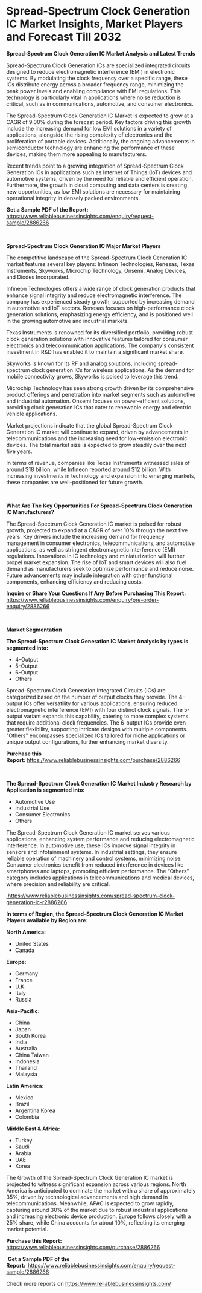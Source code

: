 <p><h1>Spread-Spectrum Clock Generation IC Market Insights, Market Players and Forecast Till 2032</h1></p><p><strong>Spread-Spectrum Clock Generation IC Market Analysis and Latest Trends</strong></p>
<p><p>Spread-Spectrum Clock Generation ICs are specialized integrated circuits designed to reduce electromagnetic interference (EMI) in electronic systems. By modulating the clock frequency over a specific range, these ICs distribute energy across a broader frequency range, minimizing the peak power levels and enabling compliance with EMI regulations. This technology is particularly vital in applications where noise reduction is critical, such as in communications, automotive, and consumer electronics.</p><p>The Spread-Spectrum Clock Generation IC Market is expected to grow at a CAGR of 9.00% during the forecast period. Key factors driving this growth include the increasing demand for low EMI solutions in a variety of applications, alongside the rising complexity of electronics and the proliferation of portable devices. Additionally, the ongoing advancements in semiconductor technology are enhancing the performance of these devices, making them more appealing to manufacturers. </p><p>Recent trends point to a growing integration of Spread-Spectrum Clock Generation ICs in applications such as Internet of Things (IoT) devices and automotive systems, driven by the need for reliable and efficient operation. Furthermore, the growth in cloud computing and data centers is creating new opportunities, as low EMI solutions are necessary for maintaining operational integrity in densely packed environments.</p></p>
<p><strong>Get a Sample PDF of the Report:&nbsp;</strong> <a href="https://www.reliablebusinessinsights.com/enquiry/request-sample/2886266?utm_campaign=1720&utm_medium=2&utm_source=Github&utm_content=ia&utm_term=13032025&utm_id=spread-spectrum-clock-generation-ic">https://www.reliablebusinessinsights.com/enquiry/request-sample/2886266</a></p>
<p>&nbsp;</p>
<p><strong>Spread-Spectrum Clock Generation IC Major Market Players</strong></p>
<p><p>The competitive landscape of the Spread-Spectrum Clock Generation IC market features several key players: Infineon Technologies, Renesas, Texas Instruments, Skyworks, Microchip Technology, Onsemi, Analog Devices, and Diodes Incorporated. </p><p>Infineon Technologies offers a wide range of clock generation products that enhance signal integrity and reduce electromagnetic interference. The company has experienced steady growth, supported by increasing demand in automotive and IoT sectors. Renesas focuses on high-performance clock generation solutions, emphasizing energy efficiency, and is positioned well in the growing automotive and industrial markets.</p><p>Texas Instruments is renowned for its diversified portfolio, providing robust clock generation solutions with innovative features tailored for consumer electronics and telecommunication applications. The company's consistent investment in R&D has enabled it to maintain a significant market share.</p><p>Skyworks is known for its RF and analog solutions, including spread-spectrum clock generation ICs for wireless applications. As the demand for mobile connectivity grows, Skyworks is poised to leverage this trend.</p><p>Microchip Technology has seen strong growth driven by its comprehensive product offerings and penetration into market segments such as automotive and industrial automation. Onsemi focuses on power-efficient solutions, providing clock generation ICs that cater to renewable energy and electric vehicle applications.</p><p>Market projections indicate that the global Spread-Spectrum Clock Generation IC market will continue to expand, driven by advancements in telecommunications and the increasing need for low-emission electronic devices. The total market size is expected to grow steadily over the next five years.</p><p>In terms of revenue, companies like Texas Instruments witnessed sales of around $18 billion, while Infineon reported around $12 billion. With increasing investments in technology and expansion into emerging markets, these companies are well-positioned for future growth.</p></p>
<p>&nbsp;</p>
<p><strong>What Are The Key Opportunities For Spread-Spectrum Clock Generation IC Manufacturers?</strong></p>
<p><p>The Spread-Spectrum Clock Generation IC market is poised for robust growth, projected to expand at a CAGR of over 10% through the next five years. Key drivers include the increasing demand for frequency management in consumer electronics, telecommunications, and automotive applications, as well as stringent electromagnetic interference (EMI) regulations. Innovations in IC technology and miniaturization will further propel market expansion. The rise of IoT and smart devices will also fuel demand as manufacturers seek to optimize performance and reduce noise. Future advancements may include integration with other functional components, enhancing efficiency and reducing costs.</p></p>
<p><strong>Inquire or Share Your Questions If Any Before Purchasing This Report:</strong> <a href="https://www.reliablebusinessinsights.com/enquiry/pre-order-enquiry/2886266?utm_campaign=1720&utm_medium=2&utm_source=Github&utm_content=ia&utm_term=13032025&utm_id=spread-spectrum-clock-generation-ic">https://www.reliablebusinessinsights.com/enquiry/pre-order-enquiry/2886266</a></p>
<p>&nbsp;</p>
<p><strong>Market Segmentation</strong></p>
<p><strong>The Spread-Spectrum Clock Generation IC Market Analysis by types is segmented into:</strong></p>
<p><ul><li>4-Output</li><li>5-Output</li><li>6-Output</li><li>Others</li></ul></p>
<p><p>Spread-Spectrum Clock Generation Integrated Circuits (ICs) are categorized based on the number of output clocks they provide. The 4-output ICs offer versatility for various applications, ensuring reduced electromagnetic interference (EMI) with four distinct clock signals. The 5-output variant expands this capability, catering to more complex systems that require additional clock frequencies. The 6-output ICs provide even greater flexibility, supporting intricate designs with multiple components. "Others" encompasses specialized ICs tailored for niche applications or unique output configurations, further enhancing market diversity.</p></p>
<p><strong>Purchase this Report:&nbsp;</strong><a href="https://www.reliablebusinessinsights.com/purchase/2886266?utm_campaign=1720&utm_medium=2&utm_source=Github&utm_content=ia&utm_term=13032025&utm_id=spread-spectrum-clock-generation-ic">https://www.reliablebusinessinsights.com/purchase/2886266</a></p>
<p>&nbsp;</p>
<p><strong>The Spread-Spectrum Clock Generation IC Market Industry Research by Application is segmented into:</strong></p>
<p><ul><li>Automotive Use</li><li>Industrial Use</li><li>Consumer Electronics</li><li>Others</li></ul></p>
<p><p>The Spread-Spectrum Clock Generation IC market serves various applications, enhancing system performance and reducing electromagnetic interference. In automotive use, these ICs improve signal integrity in sensors and infotainment systems. In industrial settings, they ensure reliable operation of machinery and control systems, minimizing noise. Consumer electronics benefit from reduced interference in devices like smartphones and laptops, promoting efficient performance. The “Others” category includes applications in telecommunications and medical devices, where precision and reliability are critical.</p></p>
<p><a href="https://www.reliablebusinessinsights.com/spread-spectrum-clock-generation-ic-r2886266?utm_campaign=1720&utm_medium=2&utm_source=Github&utm_content=ia&utm_term=13032025&utm_id=spread-spectrum-clock-generation-ic">&nbsp;https://www.reliablebusinessinsights.com/spread-spectrum-clock-generation-ic-r2886266</a></p>
<p><strong>In terms of Region, the Spread-Spectrum Clock Generation IC Market Players available by Region are:</strong></p>
<p>
    <p> <strong> North America: </strong>
        <ul>
            <li>United States</li>
            <li>Canada</li>
        </ul>
        </p> 
    <p> <strong> Europe: </strong>
        <ul>
            <li>Germany</li>
            <li>France</li>
            <li>U.K.</li>
            <li>Italy</li>
            <li>Russia</li>
        </ul>
        </p> 
    <p> <strong> Asia-Pacific: </strong>
        <ul>
            <li>China</li>
            <li>Japan</li>
            <li>South Korea</li>
            <li>India</li>
            <li>Australia</li>
            <li>China Taiwan</li>
            <li>Indonesia</li>
            <li>Thailand</li>
            <li>Malaysia</li>
        </ul>
        </p> 
    <p> <strong> Latin America: </strong>
        <ul>
            <li>Mexico</li>
            <li>Brazil</li>
            <li>Argentina Korea</li>
            <li>Colombia</li>
        </ul>
        </p> 
    <p> <strong> Middle East & Africa: </strong>
        <ul>
            <li>Turkey</li>
            <li>Saudi</li>
            <li>Arabia</li>
            <li>UAE</li>
            <li>Korea</li>
        </ul>
    </p>
    </p>
<p><p>The Growth of the Spread-Spectrum Clock Generation IC market is projected to witness significant expansion across various regions. North America is anticipated to dominate the market with a share of approximately 35%, driven by technological advancements and high demand in telecommunications. Meanwhile, APAC is expected to grow rapidly, capturing around 30% of the market due to robust industrial applications and increasing electronic device production. Europe follows closely with a 25% share, while China accounts for about 10%, reflecting its emerging market potential.</p></p>
<p><strong>Purchase this Report: </strong><a href="https://www.reliablebusinessinsights.com/purchase/2886266?utm_campaign=1720&utm_medium=2&utm_source=Github&utm_content=ia&utm_term=13032025&utm_id=spread-spectrum-clock-generation-ic">https://www.reliablebusinessinsights.com/purchase/2886266</a></p>
<p>&nbsp;<strong>Get a Sample PDF of the Report:&nbsp;&nbsp;</strong><a href="https://www.reliablebusinessinsights.com/enquiry/request-sample/2886266?utm_campaign=1720&utm_medium=2&utm_source=Github&utm_content=ia&utm_term=13032025&utm_id=spread-spectrum-clock-generation-ic">https://www.reliablebusinessinsights.com/enquiry/request-sample/2886266</a></p>
<p><strong></strong></p>
<p>Check more reports on <a href="https://www.reliablebusinessinsights.com/?utm_campaign=1720&utm_medium=2&utm_source=Github&utm_content=ia&utm_term=13032025&utm_id=spread-spectrum-clock-generation-ic">https://www.reliablebusinessinsights.com/</a></p>